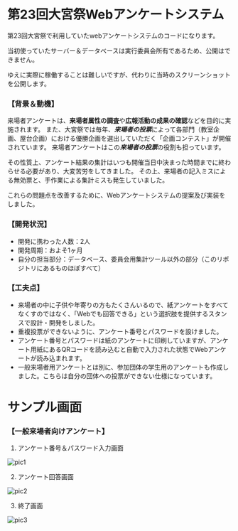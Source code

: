 # 第23回大宮祭Webアンケートシステム

第23回大宮祭で利用していたwebアンケートシステムのコードになります。

当初使っていたサーバー＆データベースは実行委員会所有であるため、公開はできません。

ゆえに実際に稼働することは難しいですが、代わりに当時のスクリーンショットを公開します。



### 【背景＆動機】

来場者アンケートは、**来場者属性の調査**や**広報活動の成果の確認**などを目的に実施されます。
また、大宮祭では毎年、***来場者の投票***によって各部門（教室企画、屋台企画）における優勝企画を選出していただく「企画コンテスト」が開催されています。
来場者アンケートはこの***来場者の投票***の役割も担っています。

その性質上、アンケート結果の集計はいつも開催当日中決まった時間までに終わらせる必要があり、大変苦労をしてきました。
その上、来場者の記入ミスによる無効票と、手作業による集計ミスも発生していました。

これらの問題点を改善するために、Webアンケートシステムの提案及び実装をしました。



### 【開発状況】

- 開発に携わった人数：2人
- 開発周期：およそ1ヶ月
- 自分の担当部分：データベース、委員会用集計ツール以外の部分（このリポジトリにあるものほぼすべて）



### 【工夫点】

- 来場者の中に子供や年寄りの方もたくさんいるので、紙アンケートをすべてなくすのではなく、「Webでも回答できる」という選択肢を提供するスタンスで設計・開発をしました。
- 重複投票ができないように、アンケート番号とパスワードを設けました。
- アンケート番号とパスワードは紙のアンケートに印刷していますが、アンケート用紙にあるQRコードを読み込むと自動で入力された状態でWebアンケートが読み込まれます。
- 一般来場者用アンケートとは別に、参加団体の学生用のアンケートも作成しました。こちらは自分の団体への投票ができない仕様になっています。




# サンプル画面

### 【一般来場者向けアンケート】

1. アンケート番号＆パスワード入力画面

![pic1](https://user-images.githubusercontent.com/64080637/169736105-50fe8826-a34a-47b2-a062-fb0261545a2f.PNG)


2. アンケート回答画面

![pic2](https://user-images.githubusercontent.com/64080637/169736963-f669a275-c387-49a5-b78e-03556aef8a22.PNG)


3. 終了画面

![pic3](https://user-images.githubusercontent.com/64080637/169736173-95536bea-9588-4a7e-a82e-61e0495e4eb7.PNG)
